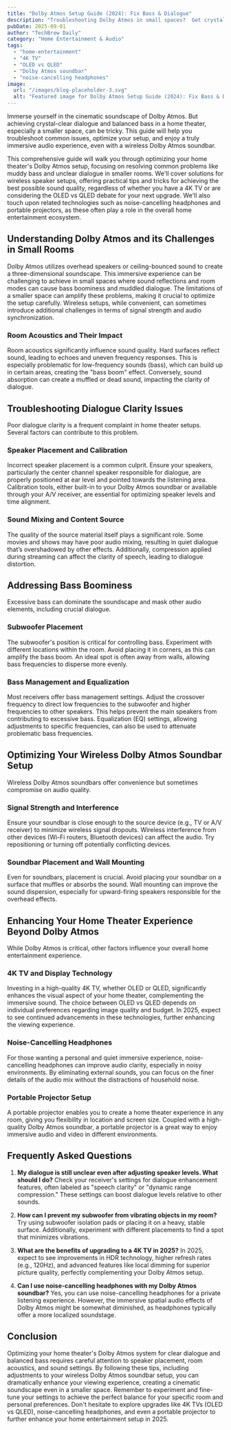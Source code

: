 ```yaml
---
title: "Dolby Atmos Setup Guide (2024): Fix Bass & Dialogue"
description: "Troubleshooting Dolby Atmos in small spaces?  Get crystal-clear dialogue and booming bass without the boom! This guide covers wireless speaker setups, 4K TV considerations, and more.  Learn how to optimize your home theater for the best sound in 2024! Read now!"
pubDate: 2025-09-01
author: "TechBrew Daily"
category: "Home Entertainment & Audio"
tags:
  - "home-entertainment"
  - "4K TV"
  - "OLED vs QLED"
  - "Dolby Atmos soundbar"
  - "noise-cancelling headphones"
image:
  url: "/images/blog-placeholder-3.svg"
  alt: "Featured image for Dolby Atmos Setup Guide (2024): Fix Bass & Dialogue"
---
```


Immerse yourself in the cinematic soundscape of Dolby Atmos.  But achieving crystal-clear dialogue and balanced bass in a home theater, especially a smaller space, can be tricky. This guide will help you troubleshoot common issues, optimize your setup, and enjoy a truly immersive audio experience, even with a wireless Dolby Atmos soundbar.

This comprehensive guide will walk you through optimizing your home theater's Dolby Atmos setup, focusing on resolving common problems like muddy bass and unclear dialogue in smaller rooms. We'll cover solutions for wireless speaker setups, offering practical tips and tricks for achieving the best possible sound quality, regardless of whether you have a 4K TV or are considering the OLED vs QLED debate for your next upgrade.  We'll also touch upon related technologies such as noise-cancelling headphones and portable projectors, as these often play a role in the overall home entertainment ecosystem.


## Understanding Dolby Atmos and its Challenges in Small Rooms

Dolby Atmos utilizes overhead speakers or ceiling-bounced sound to create a three-dimensional soundscape. This immersive experience can be challenging to achieve in small spaces where sound reflections and room modes can cause bass boominess and muddled dialogue.  The limitations of a smaller space can amplify these problems, making it crucial to optimize the setup carefully. Wireless setups, while convenient, can sometimes introduce additional challenges in terms of signal strength and audio synchronization.

### Room Acoustics and Their Impact

Room acoustics significantly influence sound quality. Hard surfaces reflect sound, leading to echoes and uneven frequency responses.  This is especially problematic for low-frequency sounds (bass), which can build up in certain areas, creating the "bass boom" effect. Conversely, sound absorption can create a muffled or dead sound, impacting the clarity of dialogue.

## Troubleshooting Dialogue Clarity Issues

Poor dialogue clarity is a frequent complaint in home theater setups. Several factors can contribute to this problem.

### Speaker Placement and Calibration

Incorrect speaker placement is a common culprit. Ensure your speakers, particularly the center channel speaker responsible for dialogue, are properly positioned at ear level and pointed towards the listening area.  Calibration tools, either built-in to your Dolby Atmos soundbar or available through your A/V receiver, are essential for optimizing speaker levels and time alignment.

### Sound Mixing and Content Source

The quality of the source material itself plays a significant role. Some movies and shows may have poor audio mixing, resulting in quiet dialogue that’s overshadowed by other effects. Additionally, compression applied during streaming can affect the clarity of speech, leading to dialogue distortion.

## Addressing Bass Boominess

Excessive bass can dominate the soundscape and mask other audio elements, including crucial dialogue.

### Subwoofer Placement

The subwoofer's position is critical for controlling bass. Experiment with different locations within the room. Avoid placing it in corners, as this can amplify the bass boom.  An ideal spot is often away from walls, allowing bass frequencies to disperse more evenly.

### Bass Management and Equalization

Most receivers offer bass management settings.  Adjust the crossover frequency to direct low frequencies to the subwoofer and higher frequencies to other speakers. This helps prevent the main speakers from contributing to excessive bass.  Equalization (EQ) settings, allowing adjustments to specific frequencies, can also be used to attenuate problematic bass frequencies.

## Optimizing Your Wireless Dolby Atmos Soundbar Setup

Wireless Dolby Atmos soundbars offer convenience but sometimes compromise on audio quality.

### Signal Strength and Interference

Ensure your soundbar is close enough to the source device (e.g., TV or A/V receiver) to minimize wireless signal dropouts.  Wireless interference from other devices (Wi-Fi routers, Bluetooth devices) can affect the audio. Try repositioning or turning off potentially conflicting devices.

### Soundbar Placement and Wall Mounting

Even for soundbars, placement is crucial.  Avoid placing your soundbar on a surface that muffles or absorbs the sound.  Wall mounting can improve the sound dispersion, especially for upward-firing speakers responsible for the overhead effects.

## Enhancing Your Home Theater Experience Beyond Dolby Atmos

While Dolby Atmos is critical, other factors influence your overall home entertainment experience.

### 4K TV and Display Technology

Investing in a high-quality 4K TV, whether OLED or QLED, significantly enhances the visual aspect of your home theater, complementing the immersive sound. The choice between OLED vs QLED depends on individual preferences regarding image quality and budget.  In 2025, expect to see continued advancements in these technologies, further enhancing the viewing experience.

### Noise-Cancelling Headphones

For those wanting a personal and quiet immersive experience, noise-cancelling headphones can improve audio clarity, especially in noisy environments.  By eliminating external sounds, you can focus on the finer details of the audio mix without the distractions of household noise.

### Portable Projector Setup

A portable projector enables you to create a home theater experience in any room, giving you flexibility in location and screen size.  Coupled with a high-quality Dolby Atmos soundbar, a portable projector is a great way to enjoy immersive audio and video in different environments.


## Frequently Asked Questions

1. **My dialogue is still unclear even after adjusting speaker levels. What should I do?**  Check your receiver's settings for dialogue enhancement features, often labeled as "speech clarity" or "dynamic range compression."  These settings can boost dialogue levels relative to other sounds.

2. **How can I prevent my subwoofer from vibrating objects in my room?** Try using subwoofer isolation pads or placing it on a heavy, stable surface.  Additionally, experiment with different placements to find a spot that minimizes vibrations.

3. **What are the benefits of upgrading to a 4K TV in 2025?**  In 2025, expect to see improvements in HDR technology, higher refresh rates (e.g., 120Hz), and advanced features like local dimming for superior picture quality, perfectly complementing your Dolby Atmos setup.

4. **Can I use noise-cancelling headphones with my Dolby Atmos soundbar?** Yes, you can use noise-cancelling headphones for a private listening experience.  However, the immersive spatial audio effects of Dolby Atmos might be somewhat diminished, as headphones typically offer a more localized soundstage.


## Conclusion

Optimizing your home theater's Dolby Atmos system for clear dialogue and balanced bass requires careful attention to speaker placement, room acoustics, and sound settings.  By following these tips, including adjustments to your wireless Dolby Atmos soundbar setup, you can dramatically enhance your viewing experience, creating a cinematic soundscape even in a smaller space.  Remember to experiment and fine-tune your settings to achieve the perfect balance for your specific room and personal preferences. Don't hesitate to explore upgrades like 4K TVs (OLED vs QLED), noise-cancelling headphones, and even a portable projector to further enhance your home entertainment setup in 2025.